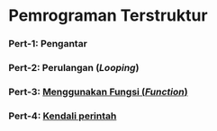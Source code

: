 # Pemrograman Terstruktur


### Pert-1: Pengantar

### Pert-2: Perulangan (*Looping*)

### Pert-3: [Menggunakan Fungsi (*Function*)](/fungsi.md)

### Pert-4: [Kendali perintah](/kendal.md)

